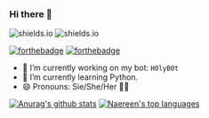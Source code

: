 ### Hi there 👋
![shields.io](https://img.shields.io/badge/os-linux-success) ![shields.io](https://img.shields.io/badge/learning-python-important)


[![forthebadge](https://forthebadge.com/images/badges/makes-people-smile.svg)](https://forthebadge.com) [![forthebadge](https://forthebadge.com/images/badges/built-with-love.svg)](https://forthebadge.com)

- 🔭 I’m currently working on my bot: `H0lyB0t`
- 🌱 I’m currently learning Python.
- 😄 Pronouns: Sie/She/Her 👩‍💻

[![Anurag's github stats](https://github-readme-stats.vercel.app/api?username=HolyCat125&theme=blue-green)](https://github.com/anuraghazra/github-readme-stats)
[![Naereen's top languages](https://github-readme-stats.vercel.app/api/top-langs/?username=HolyCat125&theme=blue-green)](https://github.com/anuraghazra/github-readme-stats)
